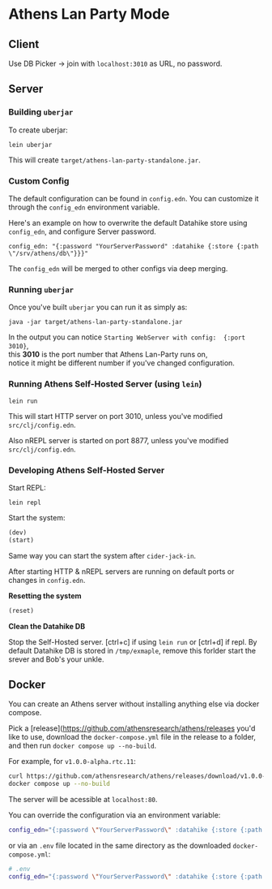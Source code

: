 # Athens Lan Party Mode

## Client

Use DB Picker -> join with `localhost:3010` as URL, no password.

## Server

### Building `uberjar`

To create uberjar:
``` shell
lein uberjar
```

This will create `target/athens-lan-party-standalone.jar`.

### Custom Config

The default configuration can be found in `config.edn`.
You can customize it through the `config_edn` environment variable.

Here's an example on how to overwrite the default Datahike store using `config_edn`,
and configure Server password.
```
config_edn: "{:password "YourServerPassword" :datahike {:store {:path \"/srv/athens/db\"}}}"
```
The `config_edn` will be merged to other configs via deep merging.

### Running `uberjar`

Once you've built `uberjar` you can run it as simply as:

``` shell
java -jar target/athens-lan-party-standalone.jar
```

In the output you can notice `Starting WebServer with config:  {:port 3010}`,  
this **3010** is the port number that Athens Lan-Party runs on,  
notice it might be different number if you've changed configuration.

### Running Athens Self-Hosted Server (using `lein`)

``` shell
lein run
```

This will start HTTP server on port 3010, unless you've modified `src/clj/config.edn`.

Also nREPL server is started on port 8877, unless you've modified `src/clj/config.edn`.

### Developing Athens Self-Hosted Server

Start REPL:

``` shell
lein repl
```

Start the system:

``` clojure
(dev)
(start)
```

Same way you can start the system after `cider-jack-in`.

After starting HTTP & nREPL servers are running on default ports or changes in `config.edn`.

**Resetting the system**

``` clojure
(reset)
```

**Clean the Datahike DB**

Stop the Self-Hosted server. [ctrl+c] if using `lein run` or [ctrl+d] if repl.
By default Datahike DB is stored in `/tmp/exmaple`, remove this forlder
start the srever and Bob's your unkle.


## Docker

You can create an Athens server without installing anything else via docker compose.

Pick a [release](https://github.com/athensresearch/athens/releases you'd like to use, download the `docker-compose.yml` file in the release to a folder, and then run `docker compose up --no-build`.

For example, for `v1.0.0-alpha.rtc.11`: 

```sh
curl https://github.com/athensresearch/athens/releases/download/v1.0.0-alpha.rtc.11/docker-compose.yml --output docker-compose.yml
docker compose up --no-build
```

The server will be acessible at `localhost:80`.

You can override the configuration via an environment variable:

```sh
config_edn="{:password \"YourServerPassword\" :datahike {:store {:path \"/srv/athens/db\"}}}" docker compose up --no-build
```

or via an `.env` file located in the same directory as the downloaded `docker-compose.yml`:

```sh
# .env
config_edn="{:password \"YourServerPassword\" :datahike {:store {:path \"/srv/athens/db\"}}}"
```


